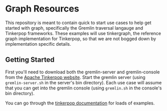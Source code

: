 Graph Resources
===============

This repository is meant to contain quick to start use cases to help get started with graph, specifically the Gremlin traversal langauge and Tinkerpop frameworks.  These examples will use tinkergraph, the reference graph implementation for Tinkerpop, so that we are not bogged down by implementation specific details.

Getting Started
---------------

First you'll need to download both the gremlin-server and gremlin-console from the [Apache Tinkerpop website](http://tinkerpop.incubator.apache.org).  Start the gremlin server (using `gremlin-server.sh` in the server's bin directory).  Each use case will assume that you can get into the gremlin console (using `gremlin.sh` in the console's bin directory).

You can go through the [tinkerpop documentation](http://tinkerpop.incubator.apache.org/docs/3.0.2-incubating/) for loads of examples.